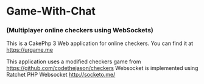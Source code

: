 # Game-With-Chat # 
### (Multiplayer online checkers using WebSockets)
This is a CakePhp 3 Web application for online checkers. You can find it at https://urgame.me

This application uses a modified checkers game from https://github.com/codethejason/checkers
Websocket is implemented using Ratchet PHP Websocket http://socketo.me/

